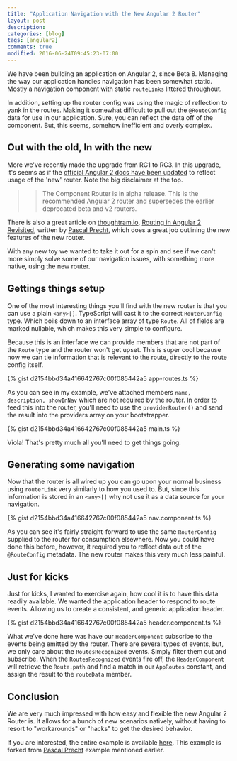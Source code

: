```yaml
---
title: "Application Navigation with the New Angular 2 Router"
layout: post
description: 
categories: [blog]
tags: [angular2]
comments: true
modified: 2016-06-24T09:45:23-07:00
---
```

We have been building an application on Angular 2, since Beta 8. Managing the way 
our application handles navigation has been somewhat static. Mostly a navigation 
component with static `routeLinks` littered throughout. 

In addition, setting up the router config was using the magic of reflection to yank 
in the routes. Making it somewhat difficult to pull out the `@RouteConfig` data 
for use in our application. Sure, you can reflect the data off of the component. 
But, this seems, somehow inefficient and overly complex.

## Out with the old, In with the new ##

More we've recently made the upgrade from RC1 to RC3. In this upgrade, it's seems 
as if the [official Angular 2 docs have been updated](https://angular.io/docs/ts/latest/guide/router.html)
to reflect usage of the 'new' router. Note the big disclaimer at the top.

>> The Component Router is in alpha release. This is the recommended Angular 2 router 
>> and supersedes the earlier deprecated beta and v2 routers.

There is also a great article on [thoughtram.io](http://thoughtram.io), 
[Routing in Angular 2 Revisited](http://blog.thoughtram.io/angular/2016/06/14/routing-in-angular-2-revisited.html), 
written by [Pascal Precht](http://twitter.com/pascalprecht), which does a great job 
outlining the new features of the new router.

With any new toy we wanted to take it out for a spin and see if we can't more simply 
solve some of our navigation issues, with something more native, using the new router.

## Gettings things setup ##

One of the most interesting things you'll find with the new router is that you can 
use a plain `<any>[]`. TypeScript will cast it to the correct `RouterConfig` type. 
Which boils down to an interface array of type `Route`. All of fields are marked 
nullable, which makes this very simple to configure.

Because this is an interface we can provide members that are not part of the `Route` 
type and the router won't get upset. This is super cool because now we can tie 
information that is relevant to the route, directly to the route config itself.

{% gist d2154bbd34a416642767c00f085442a5 app-routes.ts %}

As you can see in my example, we've attached members `name, description, showInNav` which 
are not required by the router. In order to feed this into the router, you'll need to use 
the `providerRouter()` and send the result into the providers array on your bootstrapper.

{% gist d2154bbd34a416642767c00f085442a5 main.ts %}

Viola! That's pretty much all you'll need to get things going.

## Generating some navigation ##

Now that the router is all wired up you can go upon your normal business using `routerLink` 
very similarly to how you used to. But, since this information is stored in an `<any>[]` 
why not use it as a data source for your navigation.

{% gist d2154bbd34a416642767c00f085442a5 nav.component.ts %}

As you can see it's fairly straight-forward to use the same `RouterConfig` supplied to
the router for consumption elsewhere. Now you could have done this before, however,
it required you to reflect data out of the `@RouteConfig` metadata. The new router makes 
this very much less painful.

## Just for kicks ##

Just for kicks, I wanted to exercise again, how cool it is to have this data readily 
available. We wanted the application header to respond to route events. Allowing us to 
create a consistent, and generic application header.

{% gist d2154bbd34a416642767c00f085442a5 header.component.ts %}

What we've done here was have our `HeaderComponent` subscribe to the events being 
emitted by the router. There are several types of events, but, we only care about 
the `RoutesRecognized` events. Simply filter them out and subscribe. When the `RoutesRecognized` 
events fire off, the `HeaderComponent` will retrieve the `Route.path` and find a 
match in our `AppRoutes` constant, and assign the result to the `routeData` member.

## Conclusion ##

We are very much impressed with how easy and flexible the new Angular 2 Router is. 
It allows for a bunch of new scenarios natively, without having to resort to "workarounds" 
or "hacks" to get the desired behavior.

If you are interested, the entire example is available [here](http://plnkr.co/edit/lomzsQ?p=preview). 
This example is forked from [Pascal Precht](http://twitter.com/pascalprecht) example mentioned earlier.
